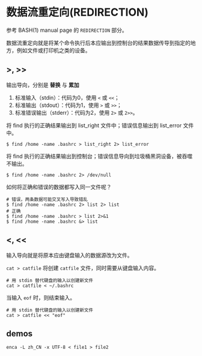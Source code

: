 # 数据流重定向(REDIRECTION)

参考 BASH(1) manual page 的 `REDIRECTION` 部分。

数据流重定向就是将某个命令执行后本应输出到控制台的结果数据传导到指定的地方，例如文件或打印机之类的设备。

## >, >>
输出导向，分别是 **替换** 与 **累加**

1. 标准输入（stdin）：代码为0，使用 `<` 或 `<<`；  
2. 标准输出（stdout）：代码为1，使用 `>` 或 `>>`；  
3. 标准错误输出（stderr）：代码为2，使用 `2>` 或 `2>>`。  

将 find 执行的正确结果输出到 list_right 文件中；错误信息输出到 list_error 文件中。

```shell
$ find /home -name .bashrc > list_right 2> list_error
```

将 find 执行的正确结果输出到控制台；错误信息导向到垃圾桶黑洞设备，被吞噬不输出。

```shell
$ find /home -name .bashrc 2> /dev/null
```

如何将正确和错误的数据都写入同一文件呢？

```shell
# 错误，两条数据可能交叉写入导致错乱
$ find /home -name .bashrc 2> list 2> list
# 正确
$ find /home -name .bashrc > list 2>&1
$ find /home -name .bashrc &> list
```

## <, <<
输入导向就是将原本应由键盘输入的数据源改为文件。

`cat > catfile` 将创建 `catfile` 文件，同时需要从键盘输入内容。

```shell
# 用 stdin 替代键盘的输入以创建新文件
cat > catfile < ~/.bashrc
```

当输入 `eof` 时，则结束输入。

```shell
# 用 stdin 替代键盘的输入以创建新文件
cat > catfile << "eof" 
```

## demos
`enca -L zh_CN -x UTF-8 < file1 > file2`

